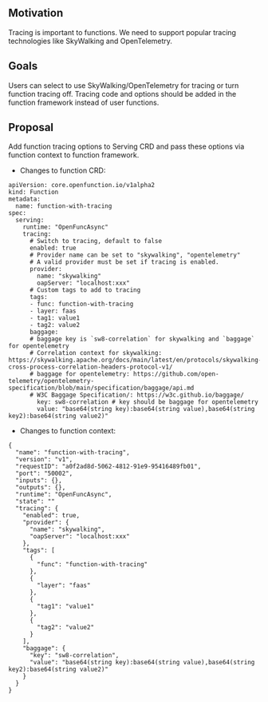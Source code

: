 ## Motivation
Tracing is important to functions. We need to support popular tracing technologies like SkyWalking and OpenTelemetry.

## Goals
Users can select to use SkyWalking/OpenTelemetry for tracing or turn function tracing off. Tracing code and options should be added in the function framework instead of user functions.

## Proposal
Add function tracing options to Serving CRD and pass these options via function context to function framework.

- Changes to function CRD:
```yaml=
apiVersion: core.openfunction.io/v1alpha2
kind: Function
metadata:
  name: function-with-tracing
spec:
  serving:
    runtime: "OpenFuncAsync"
    tracing:
      # Switch to tracing, default to false
      enabled: true
      # Provider name can be set to "skywalking", "opentelemetry"
      # A valid provider must be set if tracing is enabled.
      provider: 
        name: "skywalking"
        oapServer: "localhost:xxx"
      # Custom tags to add to tracing
      tags:
      - func: function-with-tracing
      - layer: faas
      - tag1: value1
      - tag2: value2
      baggage:
      # baggage key is `sw8-correlation` for skywalking and `baggage` for opentelemetry
      # Correlation context for skywalking: https://skywalking.apache.org/docs/main/latest/en/protocols/skywalking-cross-process-correlation-headers-protocol-v1/
      # baggage for opentelemetry: https://github.com/open-telemetry/opentelemetry-specification/blob/main/specification/baggage/api.md
      # W3C Baggage Specification/: https://w3c.github.io/baggage/
        key: sw8-correlation # key should be baggage for opentelemetry
        value: "base64(string key):base64(string value),base64(string key2):base64(string value2)"
```
- Changes to function context:
```yaml=
{
  "name": "function-with-tracing",
  "version": "v1",
  "requestID": "a0f2ad8d-5062-4812-91e9-95416489fb01",
  "port": "50002",
  "inputs": {},
  "outputs": {},
  "runtime": "OpenFuncAsync",
  "state": ""
  "tracing": {
    "enabled": true,
    "provider": {
      "name": "skywalking",
      "oapServer": "localhost:xxx"
    },
    "tags": [
      {
        "func": "function-with-tracing"
      },
      {
        "layer": "faas"
      },
      {
        "tag1": "value1"
      },
      {
        "tag2": "value2"
      }
    ],
    "baggage": {
      "key": "sw8-correlation",
      "value": "base64(string key):base64(string value),base64(string key2):base64(string value2)"
    }
  }
}
```